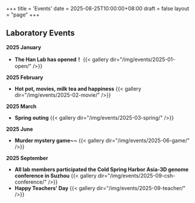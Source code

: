 +++
title = 'Events'
date = 2025-08-25T10:00:00+08:00
draft = false
layout = "page"
+++

## Laboratory Events

**2025 January** 
- **The Han Lab has opened！**
{{< gallery dir="/img/events/2025-01-open/" />}}

**2025 February**
- **Hot pot, movies, milk tea and happiness**
{{< gallery dir="/img/events/2025-02-movie/" />}}

**2025 March**  
- **Spring outing**
{{< gallery dir="/img/events/2025-03-spring/" />}}

**2025 June**  
- **Murder mystery game~~**
{{< gallery dir="/img/events/2025-06-game/" />}}

**2025 September** 
- **All lab members participated the Cold Spring Harbor Asia-3D genome conference in Suzhou**
{{< gallery dir="/img/events/2025-09-csh-conference/" />}}
- **Happy Teachers' Day**
{{< gallery dir="/img/events/2025-09-teacher/" />}}
